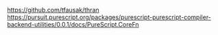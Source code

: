 https://github.com/tfausak/thran
https://pursuit.purescript.org/packages/purescript-purescript-compiler-backend-utilities/0.0.1/docs/PureScript.CoreFn
